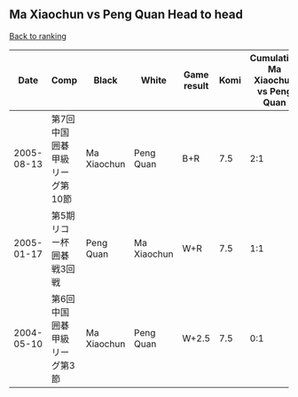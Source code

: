 ## Ma Xiaochun vs Peng Quan Head to head

[Back to ranking](../../index.md)




| **Date** | **Comp** | **Black** | **White** | **Game result** | **Komi** | **Cumulative Ma Xiaochun vs Peng Quan** | **Ma Xiaochun streak** | **Peng Quan streak** | 
| --- | --- | --- | --- | --- | --- | --- | --- | --- |
| 2005-08-13 | 第7回中国囲碁甲級リーグ第10節 | Ma Xiaochun | Peng Quan | B+R | 7.5 | 2:1 | 2 | 0 | 
| 2005-01-17 | 第5期リコー杯囲碁戦3回戦 | Peng Quan | Ma Xiaochun | W+R | 7.5 | 1:1 | 1 | 0 | 
| 2004-05-10 | 第6回中国囲碁甲級リーグ第3節 | Ma Xiaochun | Peng Quan | W+2.5 | 7.5 | 0:1 | 0 | 1 |




